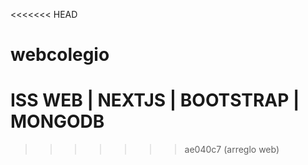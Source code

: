 <<<<<<< HEAD
# webcolegio
ISS WEB | NEXTJS | BOOTSTRAP | MONGODB
=======

>>>>>>> ae040c7 (arreglo web)
